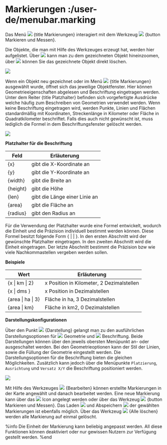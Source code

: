 # Markierungen :/user-de/menubar.marking

Das Menü ![](gbd-icon-markieren-messen-01.svg) {title Markierungen} interagiert mit dem Werkzeug ![](gbd-icon-markieren-messen-01.svg) {button Markieren und Messen}.

Die Objekte, die man mit Hilfe des Werkzeuges erzeugt hat, werden hier aufgelistet. Über ![](sharp-center_focus_weak-24px.svg) kann man zu dem gezeichneten Objekt hineinzoomen, über ![](sharp-delete_forever-24px.svg) können Sie das gezeichnete Objekt direkt löschen.

![](marking.png)


Wenn ein Objekt neu gezeichnet oder im Menü ![](gbd-icon-markieren-messen-01.svg) {title Markierungen} ausgewählt wurde, öffnet sich das jeweilige Objektfenster. Hier können Geometrieeigenschaften abgelesen und Beschriftung eingetragen werden. Unter dem Reiter {title Platzhalter} befinden sich vorgefertigte Ausdrücke welche häufig zum Beschreiben von Geometrien verwendet werden. Wenn keine Beschriftung eingetragen wird, werden Punkte, Linien und Flächen standardmäßig mit Koordinaten, Streckenlänge in Kilometer oder Fläche in Quadratkilometer beschriftet. Falls dies auch nicht gewünscht ist, muss lediglich die Formel in dem Beschriftungsfenster gelöscht werden.

![](measure_info.png)

**Platzhalter für die Beschriftung**

| Feld               | Erläuterung               	|
|--------------------|----------------------------------|
| {x}                | gibt die X-Koordinate an        	|
| {y}                | gibt die Y-Koordinate an        	|
| {width}            | gibt die Breite an              	|
| {height}           | gibt die Höhe                   	|
| {len}              | gibt die Länge einer Linie an   	|
| {area}             | gibt die Fläche an              	|
| {radius}           | gibt den Radius an              	|


Für die Verwendung der Platzhalter wurde eine Formel entwickelt, wodurch die Einheit und die Präzision individuell bestimmt werden können. Diese Formel besitzt folgende Form { |  | }. In den ersten Abschnitt wird der gewünschte Platzhalter eingetragen. In den zweiten Abschnitt wird die Einheit eingetragen. Der letzte Abschnitt bestimmt die Präzision bzw wie viele Nachkommastellen vergeben werden sollen.

**Beispiele**

|Wert| Erläuterung|
|----------------|------------------------------------------|
| \{x \| km \| 2\}   | x Position in Kilometer, 2 Dezimalstellen|
| \{x \| dms \}     | x Position in Dezimalstellen          |
| \{area \| ha \| 3\}| Fläche in ha, 3 Dezimalstellen       |
| \{area \| km\}    | Fläche in km2, 0 Dezimalstellen       |


**Darstellungskonfigurationen**

Über den Punkt ![](brush.svg) {Darstellung} gelangt man zu den ausführlichen Darstellungsoptionen für ![](gws_digits1_24px.svg) Geometrie und ![](gws_digits2_24px.svg) Beschriftung. Beide Darstellungen können über den jeweils obersten Menüpunkt an- oder ausgeschaltet werden. Bei den Geometrieoptionen kann der Stil der Linien, sowie die Füllung der Geometrie eingestellt werden. Die Darstellungsoptionen für die Beschriftung bieten die gleichen Möglichkeiten.
Zusätzlich kann jedoch über die Menüpunkte ``Platzierung``, ``Ausrichtung`` und ``Versatz X/Y`` die Beschriftung positioniert werden.

![](measure_combi.png)

Mit Hilfe des Werkzeuges ![](cursor.svg) {Bearbeiten} können erstellte Markierungen in der Karte angewählt und danach bearbeitet werden. Eine neue Markierung kann über das ![](sharp-gesture-24px.svg) Icon angelegt werden oder über das Werkzeug ![](gbd-icon-markieren-messen-01.svg) {button Markieren und Messen}. Das Laden ![](gbd-icon-ablage-oeffnen-01.svg) und Abspeichern ![](sharp-save-24px.svg) der gewählten Markierungen ist ebenfalls möglich. Über das Werkzeug ![](sharp-delete_forever-24px.svg) {Alle löschen} werden alle Markierung auf einmal gelöscht.

%info
  Die Einheit der Markierung kann beliebig angepasst werden. 
  All diese Funktionen können deaktiviert oder nur gewissen Nutzern zur Verfügung gestellt werden.
%end